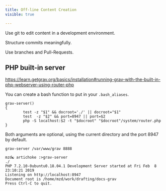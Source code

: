 ```yaml
---
title: Off-line Content Creation
visible: true

---
```


Use git to edit content in a development environment.

Structure commits meaningfully.

Use branches and Pull-Requests.



## PHP built-in server

https://learn.getgrav.org/basics/installation#running-grav-with-the-built-in-php-webserver-using-router-php

You can create a bash function to put in your `.bash_aliases`.

```shell
grav-server()
{
        test -z "$1" && docroot='./' || docroot="$1"
        test  -z "$2" && port=8947 || port=$2
        php -S localhost:$2 -t "$docroot" "$docroot"/system/router.php
}
```

Both arguments are optional, using the current directory and the port 8947 by default.

`grav-server /var/www/grav 8888`

```shell
mzd☯ artichoke :>grav-server 
./
PHP 7.2.10-0ubuntu0.18.04.1 Development Server started at Fri Feb  8 23:10:21 2019
Listening on http://localhost:8947
Document root is /home/mzd/work/drafting/docs-grav
Press Ctrl-C to quit.

```

